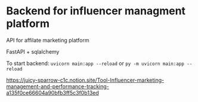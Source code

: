 # Backend for influencer managment platform
API for affilate marketing platform

FastAPI + sqlalchemy

To start backend: 
`uvicorn main:app --reload` or `py -m uvicorn main:app --reload`


https://juicy-sparrow-c1c.notion.site/Tool-Influencer-marketing-management-and-performance-tracking-a135f0ce66604a90bfb3ff5c3f0b13ed
